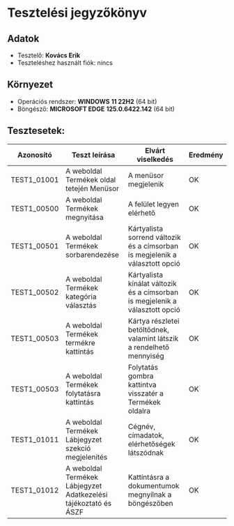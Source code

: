 # Tesztelési jegyzőkönyv

## Adatok

- Tesztelő: __Kovács Erik__
- Teszteléshez használt fiók: nincs

## Környezet

- Operációs rendszer: __WINDOWS__ __11 22H2__ (64 bit)
- Böngésző: __MICROSOFT EDGE__ __125.0.6422.142__ (64 bit)

## Tesztesetek:

| Azonosító   | Teszt leírása                           | Elvárt viselkedés                                                            | Eredmény |
|-------------|-----------------------------------------|------------------------------------------------------------------------------|----------|
| TEST1_01001 | A weboldal Termékek oldal tetején Menüsor | A menüsor megjelenik | OK |
| TEST1_00500 | A weboldal Termékek megnyitása          | A felület legyen elérhető                                                    |    OK    |
| TEST1_00501 | A weboldal Termékek sorbarendezése      | Kártyalista sorrend változik és a címsorban is megjelenik a választott opció |    OK    |
| TEST1_00502 | A weboldal Termékek kategória választás | Kártyalista kínálat változik és a címsorban is megjelenik a választott opció |    OK    |
| TEST1_00503 | A weboldal Termékek termékre kattintás  | Kártya részletei betöltődnek, valamint látszik a rendelhető mennyiség        |    OK    |
| TEST1_00503 | A weboldal Termékek folytatásra kattintás  | Folytatás gombra kattintva visszatér a Termékek oldalra        |   OK     |
| TEST1_01011 | A weboldal Termékek Lábjegyzet szekció megjelenítés | Cégnév, címadatok, elérhetőségek látszódnak | OK |
| TEST1_01012 | A weboldal Termékek Lábjegyzet Adatkezelési tájékoztató és ÁSZF | Kattintásra a dokumentumok megnyílnak a böngészőben | OK |
